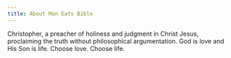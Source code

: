 ```yaml
---
title: About Man Eats Bible
---
```


Christopher, a preacher of holiness and judgment in Christ Jesus, proclaiming the truth without philosophical argumentation. God is love and His Son is life. Choose love. Choose life.